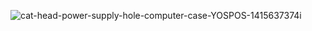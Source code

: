 ![cat-head-power-supply-hole-computer-case-YOSPOS-1415637374i](https://user-images.githubusercontent.com/117088088/200537551-0834c57c-465e-4143-aa6e-55e5a55d9125.jpg)
